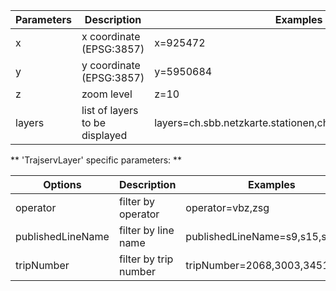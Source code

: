 | Parameters | Description                    | Examples                                                     |
|------------|--------------------------------|--------------------------------------------------------------|
| x          | x coordinate (EPSG:3857)       | x=925472                                                     |
| y          | y coordinate (EPSG:3857)       | y=5950684                                                    |
| z          | zoom level                     | z=10                                                         |
| layers     | list of layers to be displayed | layers=ch.sbb.netzkarte.stationen,ch.sbb.netzkarte.flughafen |


** 'TrajservLayer' specific parameters: **

| Options           | Description            | Examples                       |
|-------------------|------------------------|--------------------------------|
| operator          | filter by operator     | operator=vbz,zsg               |
| publishedLineName | filter by line name    | publishedLineName=s9,s15,s10   |
| tripNumber        | filter by trip number  | tripNumber=2068,3003,3451,3953 |
